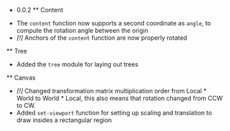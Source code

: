 * 0.0.2
** Content
- The `content` function now supports a second coordinate as `angle`, to
  compute the rotation angle between the origin
- *[!]* Anchors of the `content` function are now properly rotated

** Tree
- Added the `tree` module for laying out trees

** Canvas
- *[!]* Changed transformation matrix multiplication order from Local * World to
  World * Local, this also means that rotation changed from CCW to CW.
- Added `set-viewport` function for setting up scaling and translation to draw
  insides a rectangular region
